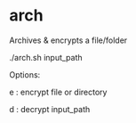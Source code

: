 arch
====

Archives & encrypts a file/folder

./arch.sh input_path

Options:

e : encrypt file or directory

d : decrypt input_path
